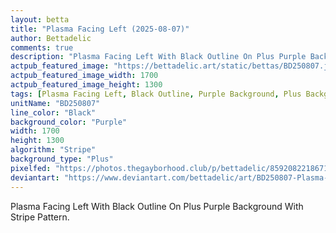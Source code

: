 ```yaml
---
layout: betta
title: "Plasma Facing Left (2025-08-07)"
author: Bettadelic
comments: true
description: "Plasma Facing Left With Black Outline On Plus Purple Background With Stripe Pattern."
actpub_featured_image: "https://bettadelic.art/static/bettas/BD250807.jpg"
actpub_featured_image_width: 1700
actpub_featured_image_height: 1300
tags: [Plasma Facing Left, Black Outline, Purple Background, Plus Background Pattern, Stripe Pattern, August 2025]
unitName: "BD250807"
line_color: "Black"
background_color: "Purple"
width: 1700
height: 1300
algorithm: "Stripe"
background_type: "Plus"
pixelfed: "https://photos.thegayborhood.club/p/bettadelic/859208221867189768"
deviantart: "https://www.deviantart.com/bettadelic/art/BD250807-Plasma-Facing-Left-2025-08-07-1227573875"
---
```


Plasma Facing Left With Black Outline On Plus Purple Background With Stripe Pattern.
